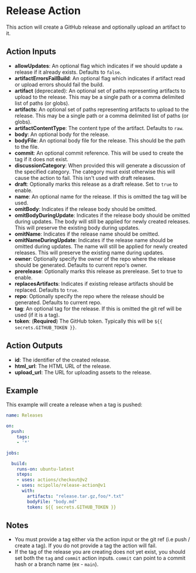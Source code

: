 # Release Action

This action will create a GitHub release and optionally upload an artifact to it.

## Action Inputs
- **allowUpdates**: An optional flag which indicates if we should update a release if it already exists. Defaults to `false`.
- **artifactErrorsFailBuild**: An optional flag which indicates if artifact read or upload errors should fail the build.  
- **artifact** (deprecated): An optional set of paths representing artifacts to upload to the release. This may be a single path or a comma delimited list of paths (or globs).
- **artifacts**: An optional set of paths representing artifacts to upload to the release. This may be a single path or a comma delimited list of paths (or globs).
- **artifactContentType**: The content type of the artifact. Defaults to `raw`.
- **body**: An optional body for the release.
- **bodyFile**: An optional body file for the release. This should be the path to the file.
- **commit**: An optional commit reference. This will be used to create the tag if it does not exist.
- **discussionCategory**: When provided this will generate a discussion of the specified category. The category must exist otherwise this will cause the action to fail. This isn't used with draft releases.
- **draft**: Optionally marks this release as a draft release. Set to `true` to enable.
- **name**: An optional name for the release. If this is omitted the tag will be used.
- **omitBody**: Indicates if the release body should be omitted.
- **omitBodyDuringUpdate**: Indicates if the release body should be omitted during updates. The body will still be applied for newly created releases. This will preserve the existing body during updates.
- **omitName**: Indicates if the release name should be omitted.
- **omitNameDuringUpdate**: Indicates if the release name should be omitted during updates. The name will still be applied for newly created releases. This will preserve the existing name during updates.
- **owner**: Optionally specify the owner of the repo where the release should be generated. Defaults to current repo's owner.
- **prerelease**: Optionally marks this release as prerelease. Set to true to enable.
- **replacesArtifacts**: Indicates if existing release artifacts should be replaced. Defaults to `true`.
- **repo**: Optionally specify the repo where the release should be generated. Defaults to current repo.
- **tag**: An optional tag for the release. If this is omitted the git ref will be used (if it is a tag).
- **token**: (**Required**) The GitHub token. Typically this will be `${{ secrets.GITHUB_TOKEN }}`.

## Action Outputs
- **id**: The identifier of the created release.
- **html_url**: The HTML URL of the release.
- **upload_url**: The URL for uploading assets to the release.

## Example
This example will create a release when a tag is pushed:

```yml
name: Releases

on: 
  push:
    tags:
    - '*'

jobs:

  build:
    runs-on: ubuntu-latest
    steps:
    - uses: actions/checkout@v2
    - uses: ncipollo/release-action@v1
      with:
        artifacts: "release.tar.gz,foo/*.txt"
        bodyFile: "body.md"
        token: ${{ secrets.GITHUB_TOKEN }}

```

## Notes
- You must provide a tag either via the action input or the git ref (i.e push / create a tag). If you do not provide a tag the action will fail.
- If the tag of the release you are creating does not yet exist, you should set both the `tag` and `commit` action inputs. `commit` can point to a commit hash or a branch name (ex - `main`).
